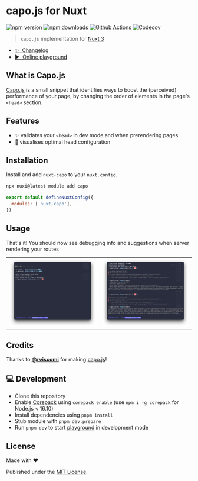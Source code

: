 # capo.js for Nuxt

[![npm version][npm-version-src]][npm-version-href]
[![npm downloads][npm-downloads-src]][npm-downloads-href]
[![Github Actions][github-actions-src]][github-actions-href]
[![Codecov][codecov-src]][codecov-href]

> `capo.js` implementation for [Nuxt 3](https://nuxt.com)

- [✨ &nbsp;Changelog](https://github.com/danielroe/nuxt-capo/blob/main/CHANGELOG.md)
- [▶️ &nbsp;Online playground](https://stackblitz.com/github/danielroe/nuxt-capo/tree/main/playground)

## What is Capo.js
[Capo.js](https://github.com/rviscomi/capo.js) is a small snippet that identifies ways to boost the (perceived) performance of your page, by changing the order of elements in the page's `<head>` section.

## Features

- ✨ validates your `<head>` in dev mode and when prerendering pages
- 🔎 visualises optimal head configuration

## Installation

Install and add `nuxt-capo` to your `nuxt.config`.

```bash
npx nuxi@latest module add capo
```

```js
export default defineNuxtConfig({
  modules: ['nuxt-capo'],
})
```

## Usage

That's it! You should now see debugging info and suggestions when server rendering your routes

| | |
| - | - |
| ![Optimal head configuration](./.github/images/optimal.png)| ![Suggestions for head](./.github/images/changes.png) |

## Credits

Thanks to [**@rviscomi**](https://github.com/rviscomi) for making [capo.js](https://github.com/rviscomi/capo.js)!

## 💻 Development

- Clone this repository
- Enable [Corepack](https://github.com/nodejs/corepack) using `corepack enable` (use `npm i -g corepack` for Node.js < 16.10)
- Install dependencies using `pnpm install`
- Stub module with `pnpm dev:prepare`
- Run `pnpm dev` to start [playground](./playground) in development mode

## License

Made with ❤️

Published under the [MIT License](./LICENCE).

<!-- Badges -->

[npm-version-src]: https://img.shields.io/npm/v/nuxt-capo?style=flat-square
[npm-version-href]: https://npmjs.com/package/nuxt-capo
[npm-downloads-src]: https://img.shields.io/npm/dm/nuxt-capo?style=flat-square
[npm-downloads-href]: https://npmjs.com/package/nuxt-capo
[github-actions-src]: https://img.shields.io/github/actions/workflow/status/danielroe/nuxt-capo/ci.yml?branch=main
[github-actions-href]: https://github.com/danielroe/nuxt-capo/actions?query=workflow%3Aci
[codecov-src]: https://img.shields.io/codecov/c/gh/danielroe/nuxt-capo/main?style=flat-square
[codecov-href]: https://codecov.io/gh/danielroe/nuxt-capo
